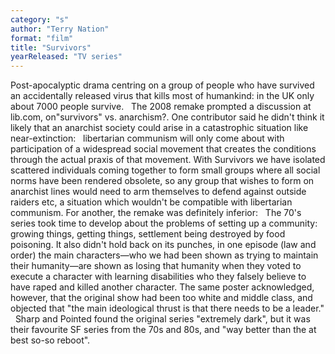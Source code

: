 ```yaml
---
category: "s"
author: "Terry Nation"
format: "film"
title: "Survivors"
yearReleased: "TV series"
---
```

Post-apocalyptic drama centring on a group of people who have survived an accidentally released virus that kills most of humankind: in the UK only about 7000 people survive.
 
The 2008 remake prompted a discussion at lib.com, on"survivors" vs. anarchism?. One contributor said he didn't think it likely that an anarchist society could arise in a catastrophic situation like near-extinction:
 
libertarian communism will only come about with participation of a widespread social movement that creates the conditions through the actual praxis of that movement. With Survivors we have isolated scattered individuals coming together to form small groups where all social norms have been rendered obsolete, so any group that wishes to form on anarchist lines would need to arm themselves to defend against outside raiders etc, a situation which wouldn't be compatible with libertarian communism.
For another, the remake was definitely inferior:
 
The 70's series took time to develop about the problems of setting up a community: growing things, getting things, settlement being destroyed by food poisoning. It also didn't hold back on its punches, in one episode (law and order) the main characters—who we had been shown as trying to maintain their humanity—are shown as losing that humanity when they voted to execute a character with learning disabilities who they falsely believe to have raped and killed another character.
The same poster acknowledged, however, that the original show had been too white and middle class, and objected that "the main ideological thrust is that there needs to be a leader."
 
Sharp and Pointed found the original series "extremely dark", but it was their favourite SF series from the 70s and 80s, and "way better than the at best so-so reboot".
 